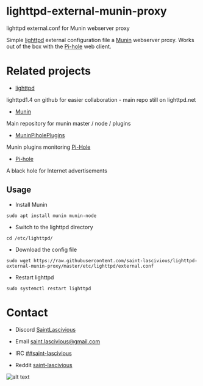 # lighttpd-external-munin-proxy

lighttpd external.conf for Munin webserver proxy

Simple [lighttpd](https://www.lighttpd.net/) external configuration file a [Munin](https://munin-monitoring.org/) webserver proxy. Works out of the box with the [Pi-hole](https://pi-hole.net/) web client.

# Related projects
* [lighttpd](https://github.com/lighttpd/lighttpd1.4)

lighttpd1.4 on github for easier collaboration - main repo still on lighttpd.net

* [Munin](https://github.com/munin-monitoring/munin)

Main repository for munin master / node / plugins

* [MuninPiholePlugins](https://github.com/Rauks/MuninPiholePlugins)

Munin plugins monitoring [Pi-Hole](https://pi-hole.net)

* [Pi-hole](https://github.com/pi-hole/pi-hole)

A black hole for Internet advertisements

## Usage
* Install Munin
```
sudo apt install munin munin-node
```

* Switch to the lighttpd directory
```
cd /etc/lighttpd/
```

* Download the config file
```
sudo wget https://raw.githubusercontent.com/saint-lascivious/lighttpd-external-munin-proxy/master/etc/lighttpd/external.conf
```

* Restart lighttpd
```
sudo systemctl restart lighttpd
```

# Contact
* Discord
[SaintLascivious](https://discord.gg/9Cq4gRg)

* Email
saint.lascivious@gmail.com

* IRC
[##saint-lascivious](https://webchat.freenode.net/##saint-lascivious)

* Reddit
[saint-lascivious](https://www.reddit.com/user/saint-lascivious)

![alt text][logo]

[logo]:https://vignette.wikia.nocookie.net/pokemon/images/7/76/265Wurmple.png "Using the spikes on its rear end, Wurmple peels the bark off trees and feeds on the sap that oozes out. This Pokémon's feet are tipped with suction pads that allow it to cling to glass without slipping."
